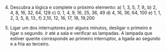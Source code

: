 

4) Descubra a lógica e complete o próximo elemento: 
a) 1, 3, 5, 7, 9_
b) 2, 4, 8, 16, 32, 64, 128
c) 0, 1, 4, 9, 16, 25, 36, 49
d) 4, 16, 36, 64, 100
e) 1, 1, 2, 3, 5, 8, 13_
f) 2,10, 12, 16, 17, 18, 19,200

5) Ligar um dos interruptores por alguns minutos, desligar o primeiro e ligar o segundo. ir até a sala e verificar as lampadas. 
    A lampada que estiver quente corresponde ao primeiro interruptor, a ligada ao segundo e a fria ao terceiro.